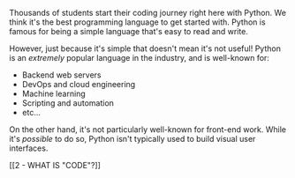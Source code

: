 Thousands of students start their coding journey right here with Python. We think it's the best programming language to get started with. Python is famous for being a simple language that's easy to read and write.

However, just because it's simple that doesn't mean it's not useful! Python is an _extremely_ popular language in the industry, and is well-known for:

- Backend web servers
- DevOps and cloud engineering
- Machine learning
- Scripting and automation
- etc...

On the other hand, it's not particularly well-known for front-end work. While it's _possible_ to do so, Python isn't typically used to build visual user interfaces.

[[2 - WHAT IS "CODE"?]]